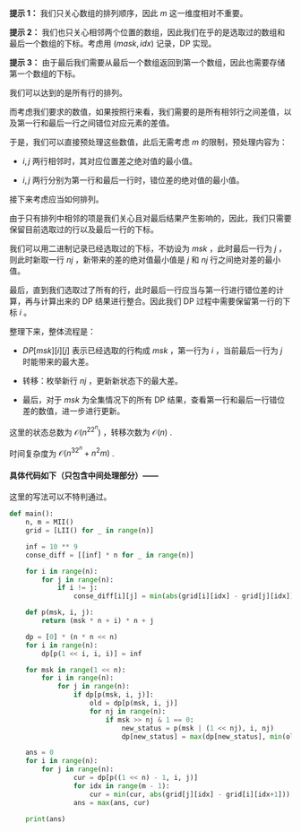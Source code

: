 **提示 1：** 我们只关心数组的排列顺序，因此 $m$ 这一维度相对不重要。

**提示 2：** 我们也只关心相邻两个位置的数组，因此我们在乎的是选取过的数组和最后一个数组的下标。考虑用 $(mask, idx)$ 记录，DP 实现。

**提示 3：** 由于最后我们需要从最后一个数组返回到第一个数组，因此也需要存储第一个数组的下标。

我们可以达到的是所有行的排列。

而考虑我们要求的数值，如果按照行来看，我们需要的是所有相邻行之间差值，以及第一行和最后一行之间错位对应元素的差值。

于是，我们可以直接预处理这些数值，此后无需考虑 $m$ 的限制，预处理内容为：

- $i,j$ 两行相邻时，其对应位置差之绝对值的最小值。

- $i,j$ 两行分别为第一行和最后一行时，错位差的绝对值的最小值。

接下来考虑应当如何排列。

由于只有排列中相邻的项是我们关心且对最后结果产生影响的，因此，我们只需要保留目前选取过的行以及最后一行的下标。

我们可以用二进制记录已经选取过的下标，不妨设为 $msk$ ，此时最后一行为 $j$ ，则此时新取一行 $nj$ ，新带来的差的绝对值最小值是 $j$ 和 $nj$ 行之间绝对差的最小值。

最后，直到我们选取过了所有的行，此时最后一行应当与第一行进行错位差的计算，再与计算出来的 DP 结果进行整合。因此我们 DP 过程中需要保留第一行的下标 $i$ 。

整理下来，整体流程是：

- $DP[msk][i][j]$ 表示已经选取的行构成 $msk$ ，第一行为 $i$ ，当前最后一行为 $j$ 时能带来的最大差。

- 转移：枚举新行 $nj$ ，更新新状态下的最大差。

- 最后，对于 $msk$ 为全集情况下的所有 DP 结果，查看第一行和最后一行错位差的数值，进一步进行更新。

这里的状态总数为 $\mathcal{O}(n^22^n)$ ，转移次数为 $\mathcal{O}(n)$ .

时间复杂度为 $\mathcal{O}(n^32^n+n^2m)$ .

#### 具体代码如下（只包含中间处理部分）——

这里的写法可以不特判通过。

```Python []
def main():
    n, m = MII()
    grid = [LII() for _ in range(n)]

    inf = 10 ** 9
    conse_diff = [[inf] * n for _ in range(n)]

    for i in range(n):
        for j in range(n):
            if i != j:
                conse_diff[i][j] = min(abs(grid[i][idx] - grid[j][idx]) for idx in range(m))

    def p(msk, i, j):
        return (msk * n + i) * n + j

    dp = [0] * (n * n << n)
    for i in range(n):
        dp[p(1 << i, i, i)] = inf

    for msk in range(1 << n):
        for i in range(n):
            for j in range(n):
                if dp[p(msk, i, j)]:
                    old = dp[p(msk, i, j)]
                    for nj in range(n):
                        if msk >> nj & 1 == 0:
                            new_status = p(msk | (1 << nj), i, nj)
                            dp[new_status] = max(dp[new_status], min(old, conse_diff[j][nj]))

    ans = 0
    for i in range(n):
        for j in range(n):
                cur = dp[p((1 << n) - 1, i, j)]
                for idx in range(m - 1):
                    cur = min(cur, abs(grid[j][idx] - grid[i][idx+1]))
                ans = max(ans, cur)

    print(ans)
```